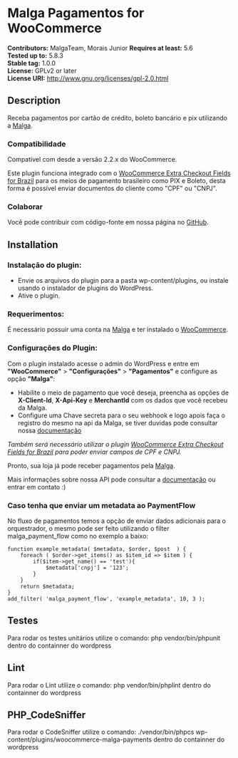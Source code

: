 # Malga Pagamentos for WooCommerce #
**Contributors:** MalgaTeam, Morais Junior
**Requires at least:** 5.6  
**Tested up to:** 5.8.3  
**Stable tag:** 1.0.0  
**License:** GPLv2 or later  
**License URI:** http://www.gnu.org/licenses/gpl-2.0.html  

## Description ##

Receba pagamentos por cartão de crédito, boleto bancário e pix utilizando a [Malga](https://www.malga.io).

### Compatibilidade ###

Compatível com desde a versão 2.2.x do WooCommerce.

Este plugin funciona integrado com o [WooCommerce Extra Checkout Fields for Brazil](http://wordpress.org/plugins/woocommerce-extra-checkout-fields-for-brazil/) para os meios de pagamento brasileiro como PIX e Boleto, desta forma é possível enviar documentos do cliente como "CPF" ou "CNPJ".

### Colaborar ###

Você pode contribuir com código-fonte em nossa página no [GitHub](https://github.com/plughacker/malga-woocommerce).

## Installation ##

### Instalação do plugin: ###

* Envie os arquivos do plugin para a pasta wp-content/plugins, ou instale usando o instalador de plugins do WordPress.
* Ative o plugin.

### Requerimentos: ###

É necessário possuir uma conta na [Malga](https://www.malga.io) e ter instalado o [WooCommerce](http://wordpress.org/plugins/woocommerce/).

### Configurações do Plugin: ###

Com o plugin instalado acesse o admin do WordPress e entre em **"WooCommerce"** > **"Configurações"** > **"Pagamentos"** e configure as opção **"Malga"**:

- Habilite o meio de pagamento que você deseja, preencha as opções de **X-Client-Id**, **X-Api-Key** e **MerchantId** com os dados que você recebeu da Malga.
- Configure uma Chave secreta para o seu webhook e logo apois faça o registro do mesmo na api da Malga, se tiver duvidas pode consultar nossa [documentação](https://docs.plugpagamentos.com/#section/Criacao-de-um-webhook)

*Também será necessário utilizar o plugin [WooCommerce Extra Checkout Fields for Brazil](http://wordpress.org/plugins/woocommerce-extra-checkout-fields-for-brazil/) para poder enviar campos de CPF e CNPJ.*

Pronto, sua loja já pode receber pagamentos pela [Malga](https://www.malga.io/?lang=en).

Mais informações sobre nossa API pode consultar a [documentação](https://docs.malga.io/) ou entrar em contato :)

### Caso tenha que enviar um metadata ao PaymentFlow
No fluxo  de pagamentos temos a opção de enviar dados adicionais para o orquestrador, o mesmo pode ser feito utilizando o filter malga_payment_flow como no exemplo a baixo:

```
function example_metadata( $metadata, $order, $post  ) {
    foreach ( $order->get_items() as $item_id => $item ) { 
		if($item->get_name() == 'test'){
			$metadata['cnpj'] = '123';
		}
	}
    return $metadata;
}
add_filter( 'malga_payment_flow', 'example_metadata', 10, 3 );
```

## Testes ##

Para rodar os testes unitários utilize o comando: php vendor/bin/phpunit dentro do containner do wordpress

## Lint ##

Para rodar o Lint utilize o comando: php vendor/bin/phplint dentro do containner do wordpress

## PHP_CodeSniffer ##

Para rodar o CodeSniffer utilize o comando: ./vendor/bin/phpcs wp-content/plugins/woocommerce-malga-payments dentro do containner do wordpress